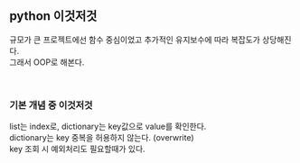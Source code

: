 ## python 이것저것

규모가 큰 프로젝트에선 함수 중심이었고 추가적인 유지보수에 따라 복잡도가 상당해진다.  
그래서 OOP로 해본다.  

<br>

### 기본 개념 중 이것저것
list는 index로, dictionary는 key값으로 value를 확인한다.  
dictionary는 key 중복을 허용하지 않는다. (overwrite)  
key 조회 시 예외처리도 필요할때가 있다.  
